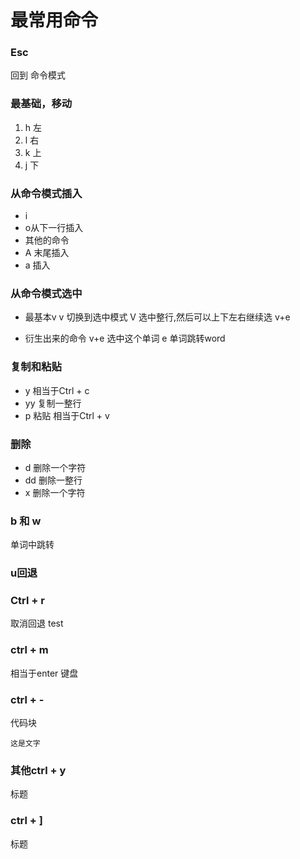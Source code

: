 # 最常用命令
### Esc
回到 命令模式

### 最基础，移动
1. h 左
2. l 右
3. k 上
4. j 下

### 从命令模式插入
- i
- o从下一行插入 
- 其他的命令
- A 末尾插入
- a 插入 

### 从命令模式选中
- 最基本v
v 切换到选中模式 V  选中整行,然后可以上下左右继续选 v+e 

- 衍生出来的命令 v+e 选中这个单词
e 单词跳转word

### 复制和粘贴
- y 相当于Ctrl + c
- yy 复制一整行
- p 粘贴 相当于Ctrl + v 

### 删除
- d 删除一个字符
- dd 删除一整行
- x 删除一个字符

### b 和 w
单词中跳转

### u回退

### Ctrl + r
取消回退
test

### ctrl + m
相当于enter 键盘

### ctrl + -
代码块
```
这是文字
```

### 其他ctrl + y
标题

### ctrl + ]
标题
